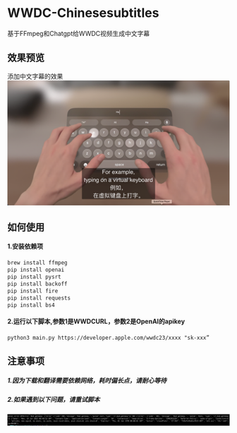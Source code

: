 # WWDC-Chinesesubtitles
基于FFmpeg和Chatgpt给WWDC视频生成中文字幕
## 效果预览
添加中文字幕的效果
![效果预览](assets/preview.png)
## 如何使用
#### 1.安装依赖项

```
brew install ffmpeg
pip install openai
pip install pysrt
pip install backoff
pip install fire
pip install requests
pip install bs4
```

#### 2.运行以下脚本,参数1是WWDCURL，参数2是OpenAI的apikey

```
python3 main.py https://developer.apple.com/wwdc23/xxxx "sk-xxx”
```

## 注意事项
##### 1.因为下载和翻译需要依赖网络，耗时偏长点，请耐心等待
##### 2.如果遇到以下问题，请重试脚本
![502](assets/openai502.jpg)